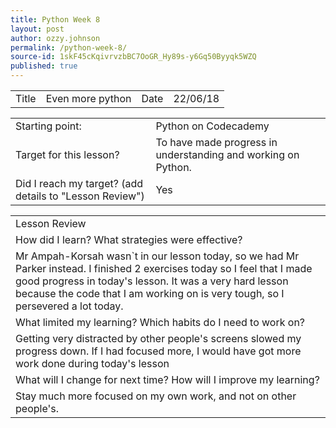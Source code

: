 ```yaml
---
title: Python Week 8
layout: post
author: ozzy.johnson
permalink: /python-week-8/
source-id: 1skF45cKqivrvzbBC7OoGR_Hy89s-y6Gq50Byyqk5WZQ
published: true
---
```

<table>
  <tr>
    <td>Title</td>
    <td>Even more python</td>
    <td>Date</td>
    <td>22/06/18</td>
  </tr>
</table>


<table>
  <tr>
    <td>Starting point:</td>
    <td>Python on Codecademy</td>
  </tr>
  <tr>
    <td>Target for this lesson?</td>
    <td>To have made progress in understanding and working on Python.</td>
  </tr>
  <tr>
    <td>Did I reach my target? 
(add details to "Lesson Review")</td>
    <td> Yes </td>
  </tr>
</table>


<table>
  <tr>
    <td>Lesson Review</td>
  </tr>
  <tr>
    <td>How did I learn? What strategies were effective? </td>
  </tr>
  <tr>
    <td>Mr Ampah-Korsah wasn`t in our lesson today, so we had Mr Parker instead. I finished 2 exercises today so I feel that I made good progress in today's lesson. It was a very hard lesson because the code that I am working on is very tough, so I persevered a lot today.</td>
  </tr>
  <tr>
    <td>What limited my learning? Which habits do I need to work on? </td>
  </tr>
  <tr>
    <td>Getting very distracted by other people's screens slowed my progress down. If I had focused more, I would have got more work done during today's lesson</td>
  </tr>
  <tr>
    <td>What will I change for next time? How will I improve my learning?</td>
  </tr>
  <tr>
    <td>Stay much more focused on my own work, and not on other people's.</td>
  </tr>
</table>


